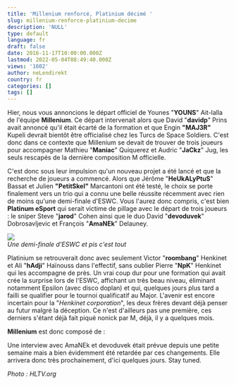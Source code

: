```yaml
---
title: 'Millenium renforcé, Platinium décimé '
slug: millenium-renforce-platinium-decime
description: 'NULL'
type: default
language: fr
draft: false
date: 2016-11-17T10:00:00.000Z
lastmod: 2022-05-04T08:49:40.000Z
views: '1602'
author: neLendirekt
country: fr
categories: []
tags: []
---
```

Hier, nous vous annoncions le départ officiel de Younes "**YOUNS**" Ait-lalla de l'équipe **Millenium**. Ce départ intervenait alors que David "**davidp**" Prins avait annoncé qu'il était écarté de la formation et que Engin **"MAJ3R"** Kupeli devrait bientôt être officialisé chez les Turcs de Space Soldiers. C'est donc dans ce contexte que Millenium se devait de trouver de trois joueurs pour accompagner Mathieu "**Maniac**" Quiquerez et Audric "**JaCkz**" Jug, les seuls rescapés de la dernière composition M officielle.

C'est donc sous leur impulsion qu'un nouveau projet a été lancé et que la recherche de joueurs a commencé. Alors que Jérôme "**HeUkALyPtuS**" Bassat et Julien **"PetitSkel"** Marcantoni ont été testé, le choix se porte finalement vers un trio qui a connu une belle réussite récemment avec rien de moins qu'une demi-finale d'ESWC. Vous l'aurez donc compris, c'est bien **Platinum eSport** qui serait victime de pillage avec le départ de trois joueurs : le sniper Steve "**jarod**" Cohen ainsi que le duo David "**devoduvek**" Dobrosavljevic et François "**AmaNEk**" Delauney.

![](/storage/images/582cf95807d6e_14776633885997jpeg)  
_Une demi-finale d'ESWC et pis c'est tout_

Platinium se retrouverait donc avec seulement Victor "**roombang**" Henkinet et Ali "**hAdji**" Haïnouss dans l'effectif, sans oublier Pierre "**NpK**" Henkinet qui les accompagne de près. Un vrai coup dur pour une formation qui avait crée la surprise lors de l'ESWC, affichant un très beau niveau, éliminant notamment Epsilon (avec disco doplan) et qui, quelques jours plus tard a failli se qualifier pour le tournoi qualificatif au Major. L'avenir est encore incertain pour la "_Henkinet corporation_", les deux frères devant déjà penser au futur malgré la déception. Ce n'est d'ailleurs pas une première, ces derniers s'étant déjà fait piqué nonick par M, déjà, il y a quelques mois.

**Millenium** est donc composé de :

Une interview avec AmaNEk et devoduvek était prévue depuis une petite semaine mais a bien évidemment été retardée par ces changements. Elle arrivera donc très prochainement, d'ici quelques jours. Stay tuned.

_Photo : HLTV.org_
